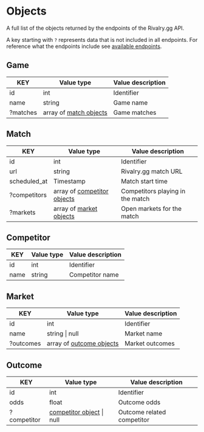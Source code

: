 # Objects

A full list of the objects returned by the endpoints of the Rivalry.gg API.

A key starting with `?` represents data that is not included in all endpoints. For reference what the endpoints include see [available endpoints](../).

## Game

KEY | Value type | Value description
--- | --- | ---
id | int | Identifier
name | string | Game name
?matches | array of [match objects](#match) | Game matches

## Match

KEY | Value type | Value description
--- | --- | ---
id | int | Identifier
url | string | Rivalry.gg match URL
scheduled_at | Timestamp | Match start time
?competitors | array of [competitor objects](#competitor) | Competitors playing in the match
?markets | array of [market objects](#market) | Open markets for the match

## Competitor

KEY | Value type | Value description
--- | --- | ---
id | int | Identifier
name | string | Competitor name

## Market

KEY | Value type | Value description
--- | --- | ---
id | int | Identifier
name | string \| null | Market name
?outcomes | array of [outcome objects](#outcome) | Market outcomes

## Outcome

KEY | Value type | Value description
--- | --- | ---
id | int | Identifier
odds | float | Outcome odds
?competitor | [competitor object](#competitor) \| null | Outcome related competitor
